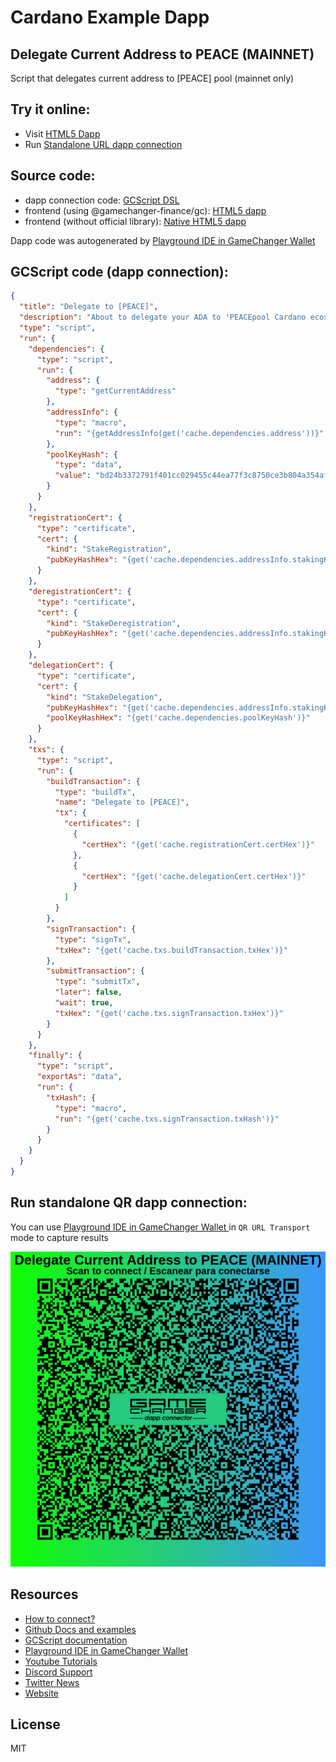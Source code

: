
# Cardano Example Dapp

## **Delegate Current Address to PEACE (MAINNET)**

Script that delegates current address to [PEACE] pool (mainnet only)


## Try it online: 

-  Visit [HTML5 Dapp](https://gamechangerfinance.github.io/gamechanger.wallet/examples/Delegate%20Current%20Address%20to%20PEACE%20(MAINNET).html)
-  Run [Standalone URL dapp connection](https://beta-wallet.gamechanger.finance/api/2/run/1-H4sIAAAAAAAAA61UTW-jMBD9K4gLrRQhkpCl7Q0llbray2p3b1UPgz2kVomNbNMlivLfd8xHC0lppW65DfPevDeesQ--FbZA_8bfYIFbsOhZ5d3_vE3Xtw_-zOdomBalFUoSJs1UZR2A9-C9qrSXblL3M2hYpVKFtwbNQSoPmTJ7Y3FHjGcsVInaBJ6x8ISeA5KC3ZdOvpWhWFekdCDhEiVHyQQaF0_AgHONZojYol1XWqO0aZc7znrYd5mrAXQHTKu-ln8gZvqKu6DwImDAHjEcmgm7WsHl5dGVdm38wP0dmMdBaQ4WqPIzFJULM76Is-UyWSTX8zyO5oxFi-t4tWJxjJAk-ZJdJauI4TK7imJYrmLIozyff_OPR5LQuBXGanBTWKO2Ax1GocgFo1mQHOuST0JySv525_xrQCZIWWWd2zusu67fa9MdRegGJuS2Iwau8aPbjf8ythnRv9pas5-fs9VTv87SaEs-qDRA9t3Y-r0rkFWi4H80SAOsvacv0DZVE1bCbvqS29pxBkdDcvftj3OzpzMPO1hjdjbFGg9kxHlwLRqxlW_30GTqxuV5WTqZ8LT_sAG2dnxTZTthJyq3OVe7oKa1f5NDYXDm_wVBa2F1hdOqJ4YHoq6dXEgoiv1bU8O6VNqm5vWR6OZIFcZvyPnz9IGBl5Wh7x-u8GHC2QUAAA)

## Source code:

- dapp connection code: [GCScript DSL](Delegate%20Current%20Address%20to%20PEACE%20(MAINNET).gcscript)
- frontend (using @gamechanger-finance/gc): [HTML5 dapp](Delegate%20Current%20Address%20to%20PEACE%20(MAINNET).html)
- frontend (without official library): [Native HTML5 dapp](Delegate%20Current%20Address%20to%20PEACE%20(MAINNET)_nolib.html)

Dapp code was autogenerated by [Playground IDE in GameChanger Wallet ](https://beta-wallet.gamechanger.finance/playground)

## GCScript code (dapp connection):
```json
{
  "title": "Delegate to [PEACE]",
  "description": "About to delegate your ADA to 'PEACEpool Cardano ecosystem developers' stake pool",
  "type": "script",
  "run": {
    "dependencies": {
      "type": "script",
      "run": {
        "address": {
          "type": "getCurrentAddress"
        },
        "addressInfo": {
          "type": "macro",
          "run": "{getAddressInfo(get('cache.dependencies.address'))}"
        },
        "poolKeyHash": {
          "type": "data",
          "value": "bd24b3372791f401cc029455c44ea77f3c8750ce3b804a354af0ff16"
        }
      }
    },
    "registrationCert": {
      "type": "certificate",
      "cert": {
        "kind": "StakeRegistration",
        "pubKeyHashHex": "{get('cache.dependencies.addressInfo.stakingKeyHash')}"
      }
    },
    "deregistrationCert": {
      "type": "certificate",
      "cert": {
        "kind": "StakeDeregistration",
        "pubKeyHashHex": "{get('cache.dependencies.addressInfo.stakingKeyHash')}"
      }
    },
    "delegationCert": {
      "type": "certificate",
      "cert": {
        "kind": "StakeDelegation",
        "pubKeyHashHex": "{get('cache.dependencies.addressInfo.stakingKeyHash')}",
        "poolKeyHashHex": "{get('cache.dependencies.poolKeyHash')}"
      }
    },
    "txs": {
      "type": "script",
      "run": {
        "buildTransaction": {
          "type": "buildTx",
          "name": "Delegate to [PEACE]",
          "tx": {
            "certificates": [
              {
                "certHex": "{get('cache.registrationCert.certHex')}"
              },
              {
                "certHex": "{get('cache.delegationCert.certHex')}"
              }
            ]
          }
        },
        "signTransaction": {
          "type": "signTx",
          "txHex": "{get('cache.txs.buildTransaction.txHex')}"
        },
        "submitTransaction": {
          "type": "submitTx",
          "later": false,
          "wait": true,
          "txHex": "{get('cache.txs.signTransaction.txHex')}"
        }
      }
    },
    "finally": {
      "type": "script",
      "exportAs": "data",
      "run": {
        "txHash": {
          "type": "macro",
          "run": "{get('cache.txs.signTransaction.txHash')}"
        }
      }
    }
  }
}
```

## Run standalone QR dapp connection: 

You can use [Playground IDE in GameChanger Wallet ](https://beta-wallet.gamechanger.finance/playground) in `QR URL Transport` mode to capture results

[![This GCScript/URL is too large! make it shorter uploading parts to GCFS. Unable to generate QR code](Delegate%20Current%20Address%20to%20PEACE%20(MAINNET).png)](https://gamechangerfinance.github.io/gamechanger.wallet/examples/Delegate%20Current%20Address%20to%20PEACE%20(MAINNET).png)

## Resources
- [How to connect?](https://www.npmjs.com/package/@gamechanger-finance/gc)
- [Github Docs and examples](https://github.com/GameChangerFinance/gamechanger.wallet/)
- [GCScript documentation](https://beta-wallet.gamechanger.finance/doc/api/v2)
- [Playground IDE in GameChanger Wallet ](https://beta-wallet.gamechanger.finance/playground)
- [Youtube Tutorials](https://www.youtube.com/@gamechanger.finance)
- [Discord Support](https://discord.gg/vpbfyRaDKG)
- [Twitter News](https://twitter.com/GameChangerOk)
- [Website](https://gamechanger.finance)

## License
MIT 
    
